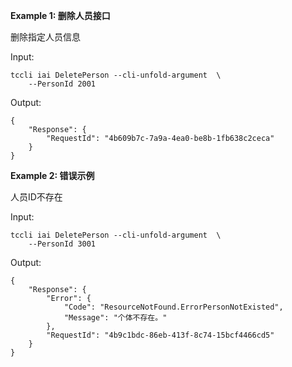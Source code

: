 **Example 1: 删除人员接口**

删除指定人员信息

Input: 

```
tccli iai DeletePerson --cli-unfold-argument  \
    --PersonId 2001
```

Output: 
```
{
    "Response": {
        "RequestId": "4b609b7c-7a9a-4ea0-be8b-1fb638c2ceca"
    }
}
```

**Example 2: 错误示例**

人员ID不存在

Input: 

```
tccli iai DeletePerson --cli-unfold-argument  \
    --PersonId 3001
```

Output: 
```
{
    "Response": {
        "Error": {
            "Code": "ResourceNotFound.ErrorPersonNotExisted",
            "Message": "个体不存在。"
        },
        "RequestId": "4b9c1bdc-86eb-413f-8c74-15bcf4466cd5"
    }
}
```

